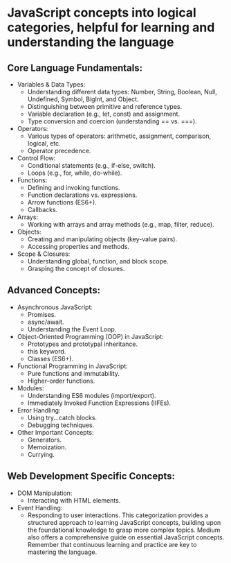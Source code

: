 # JavaScript concepts into logical categories, helpful for learning and understanding the language
## Core Language Fundamentals:
- Variables & Data Types:
    - Understanding different data types: Number, String, Boolean, Null, Undefined, Symbol, BigInt, and Object.
    - Distinguishing between primitive and reference types.
    - Variable declaration (e.g., let, const) and assignment.
    - Type conversion and coercion (understanding == vs. ===).
- Operators:
    - Various types of operators: arithmetic, assignment, comparison, logical, etc.
    - Operator precedence.
- Control Flow:
    - Conditional statements (e.g., if-else, switch).
    - Loops (e.g., for, while, do-while).
- Functions:
    - Defining and invoking functions.
    - Function declarations vs. expressions.
    - Arrow functions (ES6+).
    - Callbacks.
- Arrays:
    - Working with arrays and array methods (e.g., map, filter, reduce).
- Objects:
    - Creating and manipulating objects (key-value pairs).
    - Accessing properties and methods.
- Scope & Closures:
    - Understanding global, function, and block scope.
    - Grasping the concept of closures. 
## Advanced Concepts:
- Asynchronous JavaScript:
    - Promises.
    - async/await.
    - Understanding the Event Loop.
- Object-Oriented Programming (OOP) in JavaScript:
    - Prototypes and prototypal inheritance.
    - this keyword.
    - Classes (ES6+).
- Functional Programming in JavaScript:
    - Pure functions and immutability.
    - Higher-order functions.
- Modules:
    - Understanding ES6 modules (import/export).
    - Immediately Invoked Function Expressions (IIFEs).
- Error Handling:
    - Using try...catch blocks.
    - Debugging techniques.
- Other Important Concepts:
    - Generators.
    - Memoization.
    - Currying. 
## Web Development Specific Concepts:
- DOM Manipulation:
    - Interacting with HTML elements.
- Event Handling:
    - Responding to user interactions. 
This categorization provides a structured approach to learning JavaScript concepts, building upon the foundational knowledge to grasp more complex topics. Medium also offers a comprehensive guide on essential JavaScript concepts. Remember that continuous learning and practice are key to mastering the language. 